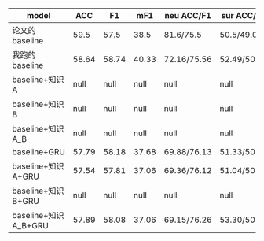 |model|ACC|F1|mF1|neu ACC/F1|sur ACC/F1|fea ACC/F1|sad ACC/F1|joy ACC/F1|dis ACC/F1|ang ACC/F1|
|----|----|----|----|----|----|----|----|----|----|----|
|论文的baseline|59.5|57.5|38.5|81.6/75.5|50.5/49.0|8.0/10.0|22.3/26.9|51.7/51.7|13.7/17.2|34.5/38.6|
|我跑的baseline|58.64|58.74|40.33|72.16/75.56|52.49/50.53|18.98/12.50|34.63/29.42|54.76/53.10|21.95/18.05|46.36/43.12|
|baseline+知识A|null|null|null|null|null|null|null|null|null|null|
|baseline+知识B|null|null|null|null|null|null|null|null|null|null|
|baseline+知识A_B|null|null|null|null|null|null|null|null|null|null|
|baseline+GRU|57.79|58.18|37.68|69.88/76.13|51.33/50.80|21.32/7.65|38.76/26.32|55.55/53.54|22.24/8.78|45.40/40.58|
|baseline+知识A+GRU|57.54|57.81|37.06|69.36/76.12|51.04/50.37|23.57/6.96|39.60/23.76|55.18/52.90|25.30/8.80|44.64/40.50|
|baseline+知识B+GRU|null|null|null|null|null|null|null|null|null|null|
|baseline+知识A_B+GRU|57.89|58.08|37.06|69.15/76.26|53.30/50.14|20.29/5.10|38.53/26.90|55.70/52.78|26.80/7.18|46.47/41.09|

